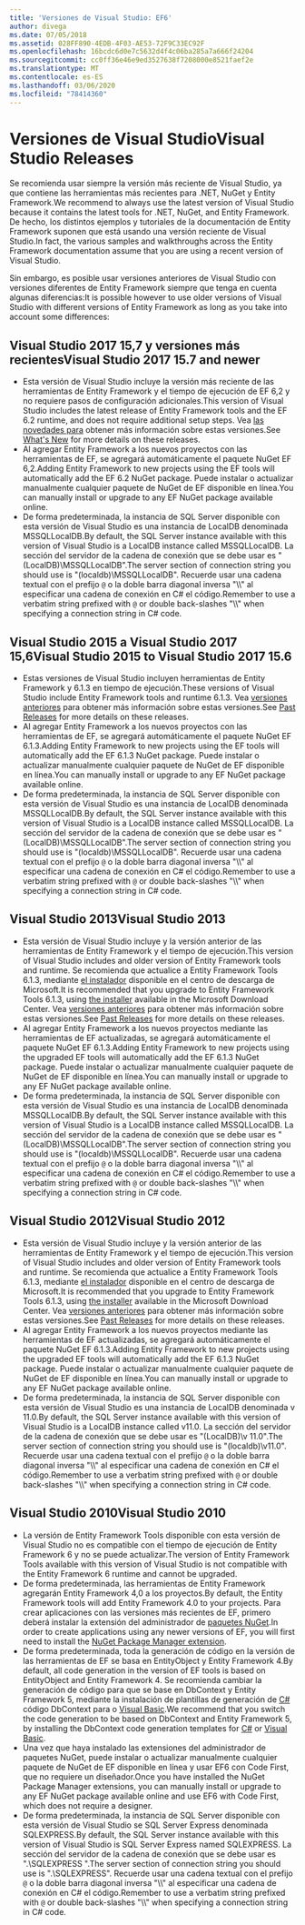 ```yaml
---
title: 'Versiones de Visual Studio: EF6'
author: divega
ms.date: 07/05/2018
ms.assetid: 028FF890-4EDB-4F03-AE53-72F9C33EC92F
ms.openlocfilehash: 16bcdc6d0e7c5632d4f4c06ba285a7a666f24204
ms.sourcegitcommit: cc0ff36e46e9ed3527638f7208000e8521faef2e
ms.translationtype: MT
ms.contentlocale: es-ES
ms.lasthandoff: 03/06/2020
ms.locfileid: "78414360"
---
```

# <a name="visual-studio-releases"></a><span data-ttu-id="21e7b-102">Versiones de Visual Studio</span><span class="sxs-lookup"><span data-stu-id="21e7b-102">Visual Studio Releases</span></span>

<span data-ttu-id="21e7b-103">Se recomienda usar siempre la versión más reciente de Visual Studio, ya que contiene las herramientas más recientes para .NET, NuGet y Entity Framework.</span><span class="sxs-lookup"><span data-stu-id="21e7b-103">We recommend to always use the latest version of Visual Studio because it contains the latest tools for .NET, NuGet, and Entity Framework.</span></span>
<span data-ttu-id="21e7b-104">De hecho, los distintos ejemplos y tutoriales de la documentación de Entity Framework suponen que está usando una versión reciente de Visual Studio.</span><span class="sxs-lookup"><span data-stu-id="21e7b-104">In fact, the various samples and walkthroughs across the Entity Framework documentation assume that you are using a recent version of Visual Studio.</span></span>

<span data-ttu-id="21e7b-105">Sin embargo, es posible usar versiones anteriores de Visual Studio con versiones diferentes de Entity Framework siempre que tenga en cuenta algunas diferencias:</span><span class="sxs-lookup"><span data-stu-id="21e7b-105">It is possible however to use older versions of Visual Studio with different versions of Entity Framework as long as you take into account some differences:</span></span>

## <a name="visual-studio-2017-157-and-newer"></a><span data-ttu-id="21e7b-106">Visual Studio 2017 15,7 y versiones más recientes</span><span class="sxs-lookup"><span data-stu-id="21e7b-106">Visual Studio 2017 15.7 and newer</span></span>

- <span data-ttu-id="21e7b-107">Esta versión de Visual Studio incluye la versión más reciente de las herramientas de Entity Framework y el tiempo de ejecución de EF 6,2 y no requiere pasos de configuración adicionales.</span><span class="sxs-lookup"><span data-stu-id="21e7b-107">This version of Visual Studio includes the latest release of Entity Framework tools and the EF 6.2 runtime, and does not require additional setup steps.</span></span>
<span data-ttu-id="21e7b-108">Vea [las novedades para](~/ef6/what-is-new/index.md) obtener más información sobre estas versiones.</span><span class="sxs-lookup"><span data-stu-id="21e7b-108">See [What's New](~/ef6/what-is-new/index.md) for more details on these releases.</span></span>
- <span data-ttu-id="21e7b-109">Al agregar Entity Framework a los nuevos proyectos con las herramientas de EF, se agregará automáticamente el paquete NuGet EF 6,2.</span><span class="sxs-lookup"><span data-stu-id="21e7b-109">Adding Entity Framework to new projects using the EF tools will automatically add the EF 6.2 NuGet package.</span></span>
<span data-ttu-id="21e7b-110">Puede instalar o actualizar manualmente cualquier paquete de NuGet de EF disponible en línea.</span><span class="sxs-lookup"><span data-stu-id="21e7b-110">You can manually install or upgrade to any EF NuGet package available online.</span></span>
- <span data-ttu-id="21e7b-111">De forma predeterminada, la instancia de SQL Server disponible con esta versión de Visual Studio es una instancia de LocalDB denominada MSSQLLocalDB.</span><span class="sxs-lookup"><span data-stu-id="21e7b-111">By default, the SQL Server instance available with this version of Visual Studio is a LocalDB instance called MSSQLLocalDB.</span></span>
<span data-ttu-id="21e7b-112">La sección del servidor de la cadena de conexión que se debe usar es "(LocalDB)\\MSSQLLocalDB".</span><span class="sxs-lookup"><span data-stu-id="21e7b-112">The server section of connection string you should use is "(localdb)\\MSSQLLocalDB".</span></span>
<span data-ttu-id="21e7b-113">Recuerde usar una cadena textual con el prefijo `@` o la doble barra diagonal inversa "\\\\" al especificar una cadena de conexión en C# el código.</span><span class="sxs-lookup"><span data-stu-id="21e7b-113">Remember to use a verbatim string prefixed with `@` or double back-slashes "\\\\" when specifying a connection string in C# code.</span></span>  


## <a name="visual-studio-2015-to-visual-studio-2017-156"></a><span data-ttu-id="21e7b-114">Visual Studio 2015 a Visual Studio 2017 15,6</span><span class="sxs-lookup"><span data-stu-id="21e7b-114">Visual Studio 2015 to Visual Studio 2017 15.6</span></span>

- <span data-ttu-id="21e7b-115">Estas versiones de Visual Studio incluyen herramientas de Entity Framework y 6.1.3 en tiempo de ejecución.</span><span class="sxs-lookup"><span data-stu-id="21e7b-115">These versions of Visual Studio include Entity Framework tools and runtime 6.1.3.</span></span>
<span data-ttu-id="21e7b-116">Vea [versiones anteriores](~/ef6/what-is-new/past-releases.md#ef-613) para obtener más información sobre estas versiones.</span><span class="sxs-lookup"><span data-stu-id="21e7b-116">See [Past Releases](~/ef6/what-is-new/past-releases.md#ef-613) for more details on these releases.</span></span>
- <span data-ttu-id="21e7b-117">Al agregar Entity Framework a los nuevos proyectos con las herramientas de EF, se agregará automáticamente el paquete NuGet EF 6.1.3.</span><span class="sxs-lookup"><span data-stu-id="21e7b-117">Adding Entity Framework to new projects using the EF tools will automatically add the EF 6.1.3 NuGet package.</span></span>
<span data-ttu-id="21e7b-118">Puede instalar o actualizar manualmente cualquier paquete de NuGet de EF disponible en línea.</span><span class="sxs-lookup"><span data-stu-id="21e7b-118">You can manually install or upgrade to any EF NuGet package available online.</span></span>
- <span data-ttu-id="21e7b-119">De forma predeterminada, la instancia de SQL Server disponible con esta versión de Visual Studio es una instancia de LocalDB denominada MSSQLLocalDB.</span><span class="sxs-lookup"><span data-stu-id="21e7b-119">By default, the SQL Server instance available with this version of Visual Studio is a LocalDB instance called MSSQLLocalDB.</span></span>
<span data-ttu-id="21e7b-120">La sección del servidor de la cadena de conexión que se debe usar es "(LocalDB)\\MSSQLLocalDB".</span><span class="sxs-lookup"><span data-stu-id="21e7b-120">The server section of connection string you should use is "(localdb)\\MSSQLLocalDB".</span></span>
<span data-ttu-id="21e7b-121">Recuerde usar una cadena textual con el prefijo `@` o la doble barra diagonal inversa "\\\\" al especificar una cadena de conexión en C# el código.</span><span class="sxs-lookup"><span data-stu-id="21e7b-121">Remember to use a verbatim string prefixed with `@` or double back-slashes "\\\\" when specifying a connection string in C# code.</span></span>  


## <a name="visual-studio-2013"></a><span data-ttu-id="21e7b-122">Visual Studio 2013</span><span class="sxs-lookup"><span data-stu-id="21e7b-122">Visual Studio 2013</span></span>
- <span data-ttu-id="21e7b-123">Esta versión de Visual Studio incluye y la versión anterior de las herramientas de Entity Framework y el tiempo de ejecución.</span><span class="sxs-lookup"><span data-stu-id="21e7b-123">This version of Visual Studio includes and older version of Entity Framework tools and runtime.</span></span>
<span data-ttu-id="21e7b-124">Se recomienda que actualice a Entity Framework Tools 6.1.3, mediante [el instalador](https://www.microsoft.com/download/details.aspx?id=40762) disponible en el centro de descarga de Microsoft.</span><span class="sxs-lookup"><span data-stu-id="21e7b-124">It is recommended that you upgrade to Entity Framework Tools 6.1.3, using [the installer](https://www.microsoft.com/download/details.aspx?id=40762) available in the Microsoft Download Center.</span></span>
<span data-ttu-id="21e7b-125">Vea [versiones anteriores](~/ef6/what-is-new/past-releases.md#ef-613) para obtener más información sobre estas versiones.</span><span class="sxs-lookup"><span data-stu-id="21e7b-125">See [Past Releases](~/ef6/what-is-new/past-releases.md#ef-613) for more details on these releases.</span></span>
- <span data-ttu-id="21e7b-126">Al agregar Entity Framework a los nuevos proyectos mediante las herramientas de EF actualizadas, se agregará automáticamente el paquete NuGet EF 6.1.3.</span><span class="sxs-lookup"><span data-stu-id="21e7b-126">Adding Entity Framework to new projects using the upgraded EF tools will automatically add the EF 6.1.3 NuGet package.</span></span>
<span data-ttu-id="21e7b-127">Puede instalar o actualizar manualmente cualquier paquete de NuGet de EF disponible en línea.</span><span class="sxs-lookup"><span data-stu-id="21e7b-127">You can manually install or upgrade to any EF NuGet package available online.</span></span>
- <span data-ttu-id="21e7b-128">De forma predeterminada, la instancia de SQL Server disponible con esta versión de Visual Studio es una instancia de LocalDB denominada MSSQLLocalDB.</span><span class="sxs-lookup"><span data-stu-id="21e7b-128">By default, the SQL Server instance available with this version of Visual Studio is a LocalDB instance called MSSQLLocalDB.</span></span>
<span data-ttu-id="21e7b-129">La sección del servidor de la cadena de conexión que se debe usar es "(LocalDB)\\MSSQLLocalDB".</span><span class="sxs-lookup"><span data-stu-id="21e7b-129">The server section of connection string you should use is "(localdb)\\MSSQLLocalDB".</span></span>
<span data-ttu-id="21e7b-130">Recuerde usar una cadena textual con el prefijo `@` o la doble barra diagonal inversa "\\\\" al especificar una cadena de conexión en C# el código.</span><span class="sxs-lookup"><span data-stu-id="21e7b-130">Remember to use a verbatim string prefixed with `@` or double back-slashes "\\\\" when specifying a connection string in C# code.</span></span>  

## <a name="visual-studio-2012"></a><span data-ttu-id="21e7b-131">Visual Studio 2012</span><span class="sxs-lookup"><span data-stu-id="21e7b-131">Visual Studio 2012</span></span>

- <span data-ttu-id="21e7b-132">Esta versión de Visual Studio incluye y la versión anterior de las herramientas de Entity Framework y el tiempo de ejecución.</span><span class="sxs-lookup"><span data-stu-id="21e7b-132">This version of Visual Studio includes and older version of Entity Framework tools and runtime.</span></span>
<span data-ttu-id="21e7b-133">Se recomienda que actualice a Entity Framework Tools 6.1.3, mediante [el instalador](https://www.microsoft.com/download/details.aspx?id=40762) disponible en el centro de descarga de Microsoft.</span><span class="sxs-lookup"><span data-stu-id="21e7b-133">It is recommended that you upgrade to Entity Framework Tools 6.1.3, using [the installer](https://www.microsoft.com/download/details.aspx?id=40762) available in the Microsoft Download Center.</span></span>
<span data-ttu-id="21e7b-134">Vea [versiones anteriores](~/ef6/what-is-new/past-releases.md#ef-613) para obtener más información sobre estas versiones.</span><span class="sxs-lookup"><span data-stu-id="21e7b-134">See [Past Releases](~/ef6/what-is-new/past-releases.md#ef-613) for more details on these releases.</span></span>
- <span data-ttu-id="21e7b-135">Al agregar Entity Framework a los nuevos proyectos mediante las herramientas de EF actualizadas, se agregará automáticamente el paquete NuGet EF 6.1.3.</span><span class="sxs-lookup"><span data-stu-id="21e7b-135">Adding Entity Framework to new projects using the upgraded EF tools will automatically add the EF 6.1.3 NuGet package.</span></span>
<span data-ttu-id="21e7b-136">Puede instalar o actualizar manualmente cualquier paquete de NuGet de EF disponible en línea.</span><span class="sxs-lookup"><span data-stu-id="21e7b-136">You can manually install or upgrade to any EF NuGet package available online.</span></span>
- <span data-ttu-id="21e7b-137">De forma predeterminada, la instancia de SQL Server disponible con esta versión de Visual Studio es una instancia de LocalDB denominada v 11.0.</span><span class="sxs-lookup"><span data-stu-id="21e7b-137">By default, the SQL Server instance available with this version of Visual Studio is a LocalDB instance called v11.0.</span></span>
<span data-ttu-id="21e7b-138">La sección del servidor de la cadena de conexión que se debe usar es "(LocalDB)\\v 11.0".</span><span class="sxs-lookup"><span data-stu-id="21e7b-138">The server section of connection string you should use is "(localdb)\\v11.0".</span></span>
<span data-ttu-id="21e7b-139">Recuerde usar una cadena textual con el prefijo `@` o la doble barra diagonal inversa "\\\\" al especificar una cadena de conexión en C# el código.</span><span class="sxs-lookup"><span data-stu-id="21e7b-139">Remember to use a verbatim string prefixed with `@` or double back-slashes "\\\\" when specifying a connection string in C# code.</span></span>  

## <a name="visual-studio-2010"></a><span data-ttu-id="21e7b-140">Visual Studio 2010</span><span class="sxs-lookup"><span data-stu-id="21e7b-140">Visual Studio 2010</span></span>

- <span data-ttu-id="21e7b-141">La versión de Entity Framework Tools disponible con esta versión de Visual Studio no es compatible con el tiempo de ejecución de Entity Framework 6 y no se puede actualizar.</span><span class="sxs-lookup"><span data-stu-id="21e7b-141">The version of Entity Framework Tools available with this version of Visual Studio is not compatible with the Entity Framework 6 runtime and cannot be upgraded.</span></span>
- <span data-ttu-id="21e7b-142">De forma predeterminada, las herramientas de Entity Framework agregarán Entity Framework 4,0 a los proyectos.</span><span class="sxs-lookup"><span data-stu-id="21e7b-142">By default, the Entity Framework tools will add Entity Framework 4.0 to your projects.</span></span>
<span data-ttu-id="21e7b-143">Para crear aplicaciones con las versiones más recientes de EF, primero deberá instalar la extensión del administrador de [paquetes NuGet](https://marketplace.visualstudio.com/items?itemName=NuGetTeam.NuGetPackageManager).</span><span class="sxs-lookup"><span data-stu-id="21e7b-143">In order to create applications using any newer versions of EF, you will first need to install the [NuGet Package Manager extension](https://marketplace.visualstudio.com/items?itemName=NuGetTeam.NuGetPackageManager).</span></span>
- <span data-ttu-id="21e7b-144">De forma predeterminada, toda la generación de código en la versión de las herramientas de EF se basa en EntityObject y Entity Framework 4.</span><span class="sxs-lookup"><span data-stu-id="21e7b-144">By default, all code generation in the version of EF tools is based on EntityObject and Entity Framework 4.</span></span>
<span data-ttu-id="21e7b-145">Se recomienda cambiar la generación de código para que se base en DbContext y Entity Framework 5, mediante la instalación de plantillas de generación de [C#](https://marketplace.visualstudio.com/items?itemName=EntityFrameworkTeam.EF5xDbContextGeneratorforC) código DbContext para o [Visual Basic](https://marketplace.visualstudio.com/items?itemName=EntityFrameworkTeam.EF5xDbContextGeneratorforVBNET).</span><span class="sxs-lookup"><span data-stu-id="21e7b-145">We recommend that you switch the code generation to be based on DbContext and Entity Framework 5, by installing the DbContext code generation templates for [C#](https://marketplace.visualstudio.com/items?itemName=EntityFrameworkTeam.EF5xDbContextGeneratorforC) or [Visual Basic](https://marketplace.visualstudio.com/items?itemName=EntityFrameworkTeam.EF5xDbContextGeneratorforVBNET).</span></span>
- <span data-ttu-id="21e7b-146">Una vez que haya instalado las extensiones del administrador de paquetes NuGet, puede instalar o actualizar manualmente cualquier paquete de NuGet de EF disponible en línea y usar EF6 con Code First, que no requiere un diseñador.</span><span class="sxs-lookup"><span data-stu-id="21e7b-146">Once you have installed the NuGet Package Manager extensions, you can manually install or upgrade to any EF NuGet package available online and use EF6 with Code First, which does not require a designer.</span></span>
- <span data-ttu-id="21e7b-147">De forma predeterminada, la instancia de SQL Server disponible con esta versión de Visual Studio se SQL Server Express denominada SQLEXPRESS.</span><span class="sxs-lookup"><span data-stu-id="21e7b-147">By default, the SQL Server instance available with this version of Visual Studio is SQL Server Express named SQLEXPRESS.</span></span>
<span data-ttu-id="21e7b-148">La sección del servidor de la cadena de conexión que se debe usar es ".\\SQLEXPRESS ".</span><span class="sxs-lookup"><span data-stu-id="21e7b-148">The server section of connection string you should use is ".\\SQLEXPRESS".</span></span>
<span data-ttu-id="21e7b-149">Recuerde usar una cadena textual con el prefijo `@` o la doble barra diagonal inversa "\\\\" al especificar una cadena de conexión en C# el código.</span><span class="sxs-lookup"><span data-stu-id="21e7b-149">Remember to use a verbatim string prefixed with `@` or double back-slashes "\\\\" when specifying a connection string in C# code.</span></span>
